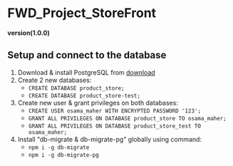 # FWD_Project_StoreFront
**version(1.0.0)**
  ## Setup and connect to the database
  1. Download & install PostgreSQL from [download](https://www.postgresql.org/download/)
  2. Create 2 new databases:
      - `CREATE DATABASE product_store;`
      - `CREATE DATABASE product_store-test;`
  3. Create new user & grant privileges on both databases:
      - `CREATE USER osama_maher WITH ENCRYPTED PASSWORD '123';`
      - `GRANT ALL PRIVILEGES ON DATABASE product_store TO osama_maher;`
      - `GRANT ALL PRIVILEGES ON DATABASE product_store_test TO osama_maher;`
  5. Install "db-migrate & db-migrate-pg" globally using command:
      - `npm i -g db-migrate`
      - `npm i -g db-migrate-pg`
